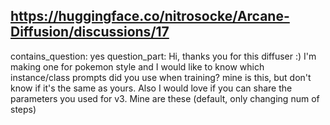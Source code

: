 ## https://huggingface.co/nitrosocke/Arcane-Diffusion/discussions/17

contains_question: yes
question_part: Hi, thanks you for this diffuser :) I'm making one for pokemon style and I would like to know which instance/class prompts did you use when training? mine is this, but don't know if it's the same as yours. Also I would love if you can share the parameters you used for v3. Mine are these (default, only changing num of steps)